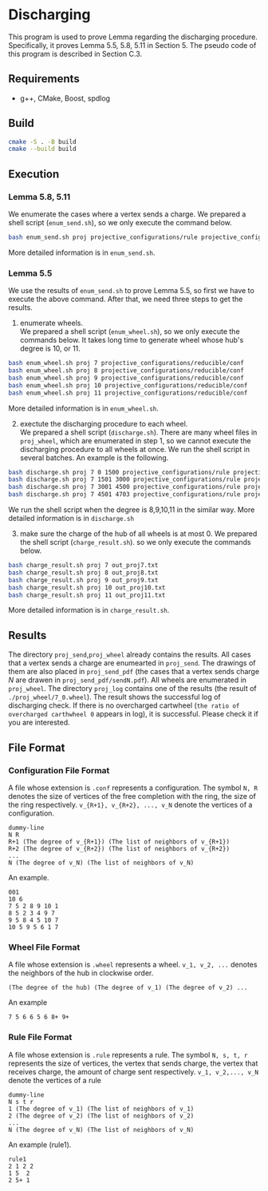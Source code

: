 # Discharging

This program is used to prove Lemma regarding the discharging procedure. Specifically, it proves Lemma 5.5, 5.8, 5.11 in Section 5. The pseudo code of this program is described in Section C.3.

## Requirements
+ g++, CMake, Boost, spdlog

## Build
```bash
cmake -S . -B build
cmake --build build
```

## Execution
### Lemma 5.8, 5.11
We enumerate the cases where a vertex sends a charge.
We prepared a shell script (```enum_send.sh```), so we only execute the command below. 
```bash
bash enum_send.sh proj projective_configurations/rule projective_configurations/reducible/conf
```
More detailed information is in ```enum_send.sh```.

### Lemma 5.5
We use the results of ```enum_send.sh``` to prove Lemma 5.5, so first we have to execute the above command. After that, we need three steps to get the results.

1. enumerate wheels.\
We prepared a shell script (```enum_wheel.sh```), so we only execute the commands below. It takes long time to generate wheel whose hub's degree is 10, or 11.
```bash
bash enum_wheel.sh proj 7 projective_configurations/reducible/conf
bash enum_wheel.sh proj 8 projective_configurations/reducible/conf
bash enum_wheel.sh proj 9 projective_configurations/reducible/conf
bash enum_wheel.sh proj 10 projective_configurations/reducible/conf
bash enum_wheel.sh proj 11 projective_configurations/reducible/conf
```
More detailed information is in ```enum_wheel.sh```.

2. exectute the discharging procedure to each wheel.\
We prepared a shell script (```discharge.sh```).
There are many wheel files in ```proj_wheel```, which are enumerated in step 1, so we cannot execute the discharging procedure to all wheels at once. We run the shell script in several batches. An example is the following.
```bash
bash discharge.sh proj 7 0 1500 projective_configurations/rule projective_configurations/reducible/conf
bash discharge.sh proj 7 1501 3000 projective_configurations/rule projective_configurations/reducible/conf
bash discharge.sh proj 7 3001 4500 projective_configurations/rule projective_configurations/reducible/conf
bash discharge.sh proj 7 4501 4703 projective_configurations/rule projective_configurations/reducible/conf
```
We run the shell script when the degree is 8,9,10,11 in the similar way. More detailed information is in ```discharge.sh```

3. make sure the charge of the hub of all wheels is at most 0.
We prepared the shell script (```charge_result.sh```). so we only execute the commands below.
```bash
bash charge_result.sh proj 7 out_proj7.txt
bash charge_result.sh proj 8 out_proj8.txt
bash charge_result.sh proj 9 out_proj9.txt
bash charge_result.sh proj 10 out_proj10.txt
bash charge_result.sh proj 11 out_proj11.txt
```
More detailed information is in ```charge_result.sh```.

## Results
The directory ```proj_send```,```proj_wheel``` already contains the results. All cases that a vertex sends a charge are enumearted in ```proj_send```. The drawings of them are also placed in ```proj_send_pdf``` (the cases that a vertex sends charge $N$ are drawen in ```proj_send_pdf/sendN.pdf```).  All wheels are enumerated in ```proj_wheel```. The directory ```proj_log``` contains one of the results (the result of ```./proj_wheel/7_0.wheel```). The result shows the successful log of discharging check. If there is no overcharged cartwheel (```the ratio of overcharged carthwheel 0``` appears in log), it is successful. Please check it if you are interested.

## File Format
### Configuration File Format
A file whose extension is ```.conf``` represents a configuration. The symbol ```N, R``` denotes the size of vertices of the free completion with the ring, the size of the ring respectively. ```v_{R+1}, v_{R+2}, ..., v_N``` denote the vertices of a configuration.

```
dummy-line
N R
R+1 (The degree of v_{R+1}) (The list of neighbors of v_{R+1}) 
R+2 (The degree of v_{R+2}) (The list of neighbors of v_{R+2})
...
N (The degree of v_N) (The list of neighbors of v_N)
```
An example.
```
001
10 6
7 5 2 8 9 10 1
8 5 2 3 4 9 7
9 5 8 4 5 10 7
10 5 9 5 6 1 7
```

### Wheel File Format
A file whose extension is ```.wheel``` represents a wheel.
```v_1, v_2, ...``` denotes the neighbors of the hub in clockwise order.

```
(The degree of the hub) (The degree of v_1) (The degree of v_2) ... 
```
An example
```
7 5 6 6 5 6 8+ 9+
```

### Rule File Format
A file whose extension is ```.rule``` represents a rule. The symbol ```N, s, t, r``` represents the size of vertices, the vertex that sends charge, the vertex that receives charge, the amount of charge sent respectively. ```v_1, v_2,..., v_N``` denote the vertices of a rule

```
dummy-line
N s t r
1 (The degree of v_1) (The list of neighbors of v_1)
2 (The degree of v_2) (The list of neighbors of v_2)
...
N (The degree of v_N) (The list of neighbors of v_N)
```
An example (rule1).
```
rule1
2 1 2 2
1 5  2
2 5+ 1
```